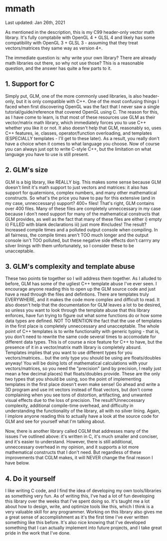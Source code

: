 # mmath

Last updated: Jan 26th, 2021

As mentioned in the description, this is my C99 header-only vector math library.
It's fully comptabile with OpenGL 4 + GLSL 4 and likely has some compatibility with OpenGL 3 + GLSL 3 - assuming that they treat vectors/matrices they same way as version 4+.

The immediate question is: why write your own library? There are already math libraries out there, so why not use those?
This is a reasonable question, and the answer has quite a few parts to it.

## 1. Support for C
Simply put, GLM, one of the more commonly used libraries, is also header-only, but it is only compatible with C++. One of the most confusing things I faced when first
discovering OpenGL was the fact that I never saw a single tutorial/guide/reference that covered OpenGL using C. The reason for this, as I have come to learn, is that most
of these resources use GLM as their vector/matrix math library, which immediately forces you to use C++ whether you like it or not. It also doesn't help that GLM, reasonably
so, uses C++ features, ie, classes, operator/function overloading, and templates (ESPECIALLY templates - I'll get to these later). As a result, you really don't have a choice
when it comes to what language you choose. Now of course you can always just opt to write C-style C++, but the limitation on what language you have to use is still present.

## 2. GLM's size
GLM is a big library, like REALLY big. This makes some sense because GLM doesn't limit it's math support to just vectors and matrices: it also has support for quaternions, 
complex numbers, and many other mathematical constructs. So what's the price you have to pay for this extensive (and in my case, unneccessary) support? 400+ files! That's right, GLM contains over 400 files. Many of these files are completely unneccessary in my case because I don't need support for many of the mathematical constructs that GLM provides, as well as the fact that many of these files are either i) empty  ii) FILLED with blank declarations  iii) just more #includes! The result? Increased compile times and a polluted output console when compiling. In all fairness, the compile times aren't TOO much longer and the output console isn't TOO polluted, but these negative side effects don't carrry any silver linings with them unfortunately, so I consider these to be unacceptable.

## 3. GLM's complexity and template abuse
These two points tie together so I will address them together. As I alluded to before, GLM has some of the ugliest C++ template abuse I've ever seen. I encourage anyone reading this to open up the GLM source code and just have a read through the files and defintions. There are templates truly EVERYWHERE, and it makes the code more complex and difficult to read. It also doesn't help that the documentation for GLM leaves a lot to be desired, so unless you want to look through the template abuse that this library enforces, have fun trying to figure out what some functions do or how some data types are defined. NOT TO MENTION the fact that the use of templates in the first place is completely unneccessary and unacceptable. The whole point of C++ templates is to write functionality with generic typing - that is, you don't need to rewrite the same code several times to accomodate for different data types. This is of course a nice feature for C++ to have, but the presence of it in a vector/matrix math library is completely absurd. Templates implies that you want to use different types for you vectors/matrices... but the only type you should be using are floats/doubles anyway! You will be doing lots of mathematical calculations with your vectors/matrices, so you need the "precision" (and by precision, I really just mean a few decimal places) that floats/doubles provide. These are the only two types that you should be using, soo the point of implementing templates in the first place doesn't even make sense! Go ahead and write a 3D program and use int vectors instead of float vectors, but don't come complaining when you see tons of distortion, artifacting, and unwanted visual effects due to the loss of precision. The result?Unneccessary complexity, additional compile-time overhead, and difficulty in understanding the functionality of the library, all with no silver lining. Again, I implore anyone reading this to actually have a look at the source code for GLM and see for yourself what I'm talking about.

Now, there is another library called CGLM that addresses many of the issues I've outlined above: it's written in C, it's much smaller and conciser, and it's easier to understand. However, there is still additional, unneccessary overhead in my opinion, and it supports a lot more mathematical constructs that I don't need. But regardless of these improvements that CGLM makes, it will NEVER change the final reason I have below.

## 4. Do it yourself
I like writing C code, and I find the idea of developing my own tools/libraries as something very fun. As of writing this, I've had a lot of fun developing this library over the weeks that I've spent doing so. It's taught me a lot about how to design, write, and optimize tools like this, which I think is a very valuable skill for any programmer. Working on this library also gives me a great sense of accomplishment as it's the first time I've ever written something like this before. It's also nice knowing that I've developed something that I can actually implement into future projects, and I take great pride in the work that I've done.
